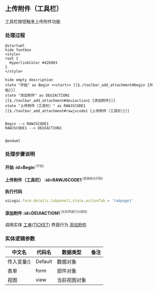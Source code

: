 ## 上传附件（工具栏） <!-- {docsify-ignore-all} -->

   工具栏按钮触发上传附件功能

### 处理过程

```plantuml
@startuml
hide footbox
<style>
root {
  HyperlinkColor #42b983
}
</style>

hide empty description
state "开始" as Begin <<start>> [[$./toolbar_add_attachment#begin {开始}]]
state "添加附件" as DEUIACTION1  [[$./toolbar_add_attachment#deuiaction1 {添加附件}]]
state "上传附件（工具栏）" as RAWJSCODE1  [[$./toolbar_add_attachment#rawjscode1 {上传附件（工具栏）}]]


Begin --> RAWJSCODE1
RAWJSCODE1 --> DEUIACTION1


@enduml
```


### 处理步骤说明

#### 开始 :id=Begin<sup class="footnote-symbol"> <font color=gray size=1>[开始]</font></sup>




#### 上传附件（工具栏） :id=RAWJSCODE1<sup class="footnote-symbol"> <font color=gray size=1>[直接前台代码]</font></sup>



<p class="panel-title"><b>执行代码</b></p>

```javascript
uiLogic.form.details.tabpanel1.state.activeTab = 'tabpage1'
```

#### 添加附件 :id=DEUIACTION1<sup class="footnote-symbol"> <font color=gray size=1>[实体界面行为调用]</font></sup>



调用实体 [工单(TICKET)](module/ProdMgmt/ticket.md) 界面行为 [添加附件](module/ProdMgmt/ticket#界面行为) 



### 实体逻辑参数

|    中文名   |    代码名    |  数据类型      |备注 |
| --------| --------| --------  | --------   |
|传入变量(<i class="fa fa-check"/></i>)|Default|数据对象||
|表单|form|部件对象||
|视图|view|当前视图对象||
